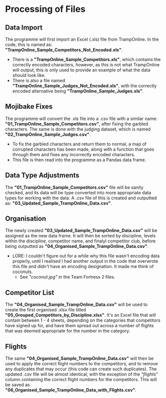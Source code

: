 # Processing of Files

## Data Import
The programme will first import an Excel (.xls) file from TrampOnline. In the code, this is named as: **"TrampOnline_Sample_Competitors_Not_Encoded.xls"**.
- There is a **"TrampOnline_Sample_Competitors.xls"**, which contains the correctly encoded characters, however, as this is not what TrampOnline will output, this is only used to provide an example of what the data should look like.
- There is also a file named **"TrampOnline_Sample_Judges_Not_Encoded.xls"**, with the correctly encoded alternative being **"TrampOnline_Sample_Judges.xls"**.

## Mojibake Fixes
The programme will convert the .xls file into a .csv file with a similar name: **"01_TrampOnline_Sample_Competitors.csv"**, after fixing the garbled characters. The same is done with the judging dataset, which is named **"02_TrampOnline_Sample_Judges.csv"**.
- To fix the garbled characters and return them to normal, a map of corrupted characters has been made, along with a function that goes through them and fixes any incorrectly encoded characters.
- This file is then read into the programme as a Pandas data frame.

## Data Type Adjustments
The **"01_TrampOnline_Sample_Competitors.csv"** file will be sanity checked, and its data will be type converted into more appropriate data types for working with the data. A .csv file of this is created and outputted as: **"03_Updated_Sample_TrampOnline_Data.csv"**.

## Organisation
The newly created **"03_Updated_Sample_TrampOnline_Data.csv"** will be assigned as the new data frame. It will then be sorted by discipline, levels within the discipline, competitor name, and finalyl competitor club, before being outputted as **"04_Organised_Sample_TrampOnline_Data.csv"**.
- LORE: I couldn't figure out for a while why this file wasn't encoding data properly, until I realised I had another output in the code that overwrote this file and didn't have an encoding designation. It made me think of coconuts.
    - See *"coconut.jpg"* in the Team Fortress 2 files.

## Competitor List
The **"04_Organised_Sample_TrampOnline_Data.csv"** will be used to create the first organised .xlsx file titled **"05_Grouped_Competitors_by_Discipline.xlsx"**. It's an Excel file that will contain between 1 - 4 sheets, depending on the categories that competitors have signed up for, and have them spread out across a number of flights that was deemed appropriate for the number in the category.

## Flights
The same **"04_Organised_Sample_TrampOnline_Data.csv"** will then be used to apply the correct flight numbers to the competitors, and to remove any duplicates that may occur (this code can create such duplicates). The updated .csv file will be almost identical, with the exception of the *"flights"* column containing the correct flight numbers for the competitors. This will be saved as **"06_Organised_Sample_TrampOnline_Data_with_Flights.csv"**.